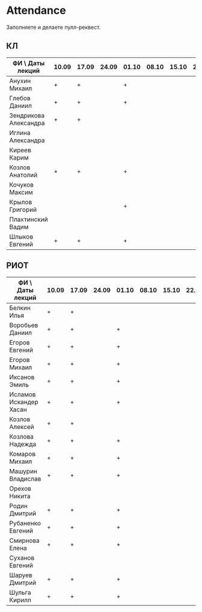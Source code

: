 ﻿# Attendance

Заполняете и делаете пулл-реквест.

## КЛ

| ФИ \ Даты лекций     |10.09|17.09|24.09|01.10|08.10|15.10|22.10|29.10|05.11|12.11|19.11|26.11|03.12|10.12| Сумма |
|----------------------|-----|-----|-----|-----|-----|-----|-----|-----|-----|-----|-----|-----|-----|-----|-------|
| Анухин Михаил        |  +  |  +  |     |  +  |     |     |     |     |     |     |     |     |     |     |       |
| Глебов Даниил        |  +  |  +  |     |  +  |     |     |     |     |     |     |     |     |     |     |       |
| Зендрикова Александра|  +  |  +  |     |     |     |     |     |     |     |     |     |     |     |     |       |
| Иглина Александра    |     |     |     |     |     |     |     |     |     |     |     |     |     |     |       |
| Киреев Карим         |     |     |     |     |     |     |     |     |     |     |     |     |     |     |       |
| Козлов Анатолий      |  +  |  +  |     |  +  |     |     |     |     |     |     |     |     |     |     |       |
| Кочуков Максим       |     |     |     |     |     |     |     |     |     |     |     |     |     |     |       |
| Крылов Григорий      |     |     |     |  +  |     |     |     |     |     |     |     |     |     |     |       |
| Плахтинский Вадим    |     |     |     |     |     |     |     |     |     |     |     |     |     |     |       |
| Шлыков Евгений       |  +  |  +  |     |  +  |     |     |     |     |     |     |     |     |     |     |       |

## РИОТ

| ФИ \ Даты лекций     |10.09|17.09|24.09|01.10|08.10|15.10|22.10|29.10|05.11|12.11|19.11|26.11|03.12|10.12| Сумма |
|----------------------|-----|-----|-----|-----|-----|-----|-----|-----|-----|-----|-----|-----|-----|-----|-------|
| Белкин Илья          |  +  |  +  |     |     |     |     |     |     |     |     |     |     |     |     |       |
| Воробьев Даниил      |  +  |  +  |     |  +  |     |     |     |     |     |     |     |     |     |     |       |
| Егоров Евгений       |  +  |  +  |     |  +  |     |     |     |     |     |     |     |     |     |     |       |
| Егоров Михаил        |  +  |  +  |     |  +  |     |     |     |     |     |     |     |     |     |     |       |
| Иксанов Эмиль        |  +  |  +  |     |  +  |     |     |     |     |     |     |     |     |     |     |       |
| Исламов Искандер Хасан| +  |  +  |     |  +  |     |     |     |     |     |     |     |     |     |     |       |
| Козлов Алексей       |  +  |  +  |     |     |     |     |     |     |     |     |     |     |     |     |       |
| Козлова Надежда      |  +  |  +  |     |  +  |     |     |     |     |     |     |     |     |     |     |       |
| Комаров Михаил       |  +  |  +  |     |  +  |     |     |     |     |     |     |     |     |     |     |       |
| Машурин Владислав    |  +  |  +  |     |  +  |     |     |     |     |     |     |     |     |     |     |       |
| Орехов Никита        |     |     |     |     |     |     |     |     |     |     |     |     |     |     |       |
| Родин Дмитрий        |  +  |  +  |     |  +  |     |     |     |     |     |     |     |     |     |     |       |
| Рубаненко Евгений    |  +  |  +  |     |  +  |     |     |     |     |     |     |     |     |     |     |       |
| Смирнова Елена       |  +  |  +  |     |  +  |     |     |     |     |     |     |     |     |     |     |       |
| Суханов Евгений      |     |     |     |     |     |     |     |     |     |     |     |     |     |     |       |
| Шаруев Дмитрий       |  +  |  +  |     |  +  |     |     |     |     |     |     |     |     |     |     |       |
| Шульга Кирилл        |  +  |  +  |     |  +  |     |     |     |     |     |     |     |     |     |     |       |